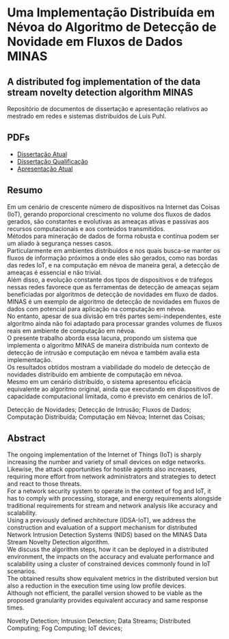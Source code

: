 # Uma Implementação Distribuída em Névoa do Algoritmo de Detecção de Novidade em Fluxos de Dados MINAS

## A distributed fog implementation of the data stream novelty detection algorithm MINAS

Repositório de documentos de dissertação e apresentação relativos ao mestrado
em redes e sistemas distribuídos de Luís Puhl.

## PDFs

- [Dissertação Atual](./00.ppgcc-2020.pdf)
- [Dissertação Qualificação](./DissertacaoQuali-LuisPuhl.pdf)
- [Apresentação Atual](./00.beamer.pdf)

## Resumo

Em um cenário de crescente número de dispositivos na Internet das Coisas (IoT), gerando proporcional crescimento no volume dos fluxos de dados gerados, são
constantes e evolutivas as ameaças ativas e passivas aos recursos computacionais e aos conteúdos transmitidos.\
Métodos para mineração de dados de forma robusta e contínua podem ser um aliado à segurança nesses casos.\
Particularmente em ambientes distribuídos e nos quais busca-se manter os fluxos de informação próximos a onde eles são gerados, como nas bordas das redes IoT, e
na computação em névoa de maneira geral, a detecção de ameaças é essencial e não trivial.\
Além disso, a evolução constante dos tipos de dispositivos e de tráfegos nessas redes favorece que as ferramentas de detecção de ameaças sejam beneficiadas por
algoritmos de detecção de novidades em fluxo de dados.\
MINAS é um exemplo de algoritmo de detecção de novidades em fluxos de dados com potencial para aplicação na computação em névoa.\
No entanto, apesar de sua divisão em três partes semi-independentes, este algoritmo ainda não foi adaptado para processar grandes volumes de fluxos reais em
ambiente de computação em névoa.\
O presente trabalho aborda essa lacuna, propondo um sistema que implementa o algoritmo MINAS de maneira distribuída num contexto de detecção de intrusão e
computação em névoa e também avalia esta implementação.\
Os resultados obtidos mostram a viabilidade do modelo de detecção de novidades distribuído em ambiente de computação em névoa.\
Mesmo em um cenário distribuído, o sistema apresentou eficácia equivalente ao algoritmo original, ainda que executando em dispositivos de capacidade
computacional limitada, como é previsto em cenários de IoT.

Detecção de Novidades; Detecção de Intrusão; Fluxos de Dados; Computação Distribuída; Computação em Névoa; Internet das Coisas;

## Abstract

The ongoing implementation of the Internet of Things (IoT) is sharply
increasing the number and variety of small devices on edge networks.\
Likewise, the attack opportunities for hostile agents also
increases, requiring more effort from network administrators and strategies
to detect and react to those threats.\
For a network security system to operate in the context of fog and
IoT, it has to comply with processing, storage, and energy
requirements alongside traditional requirements for stream and network
analysis like accuracy and scalability.\
Using a previously defined architecture (IDSA-IoT), we address the construction
and evaluation of a support mechanism for distributed Network Intrusion
Detection Systems (NIDS) based on the MINAS Data Stream Novelty Detection
algorithm.\
We discuss the algorithm steps, how it can be deployed in a distributed
environment, the impacts on the accuracy and evaluate performance and
scalability using a cluster of constrained devices commonly found in IoT
scenarios.\
The obtained results show equivalent metrics in the distributed version but
also a reduction in the execution time using low profile devices.\
Although not efficient, the parallel version showed to be viable as the
proposed granularity provides equivalent accuracy and same response times.

Novelty Detection; Intrusion Detection; Data Streams; Distributed Computing; Fog Computing; IoT devices;

